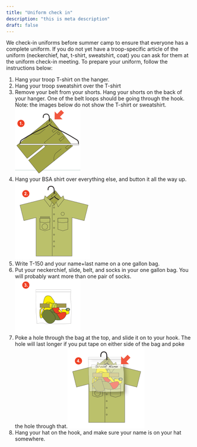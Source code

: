 ```yaml
---
title: "Uniform check in"
description: "this is meta description"
draft: false
---
```


We check-in uniforms before summer camp to ensure that everyone has a complete uniform. If you do not yet have a troop-specific article of the uniform (neckerchief, hat, t-shirt, sweatshirt, coat) you can ask for them at the uniform check-in meeting. To prepare your uniform, follow the instructions below:

1. Hang your troop T-shirt on the hanger.
2. Hang your troop sweatshirt over the T-shirt
3. Remove your belt from your shorts. Hang your shorts on the back of your hanger. One of the belt loops should be going through the hook. Note: the images below do not show the T-shirt or sweatshirt.![Picture of shorts on a hanger](uniform-images/shorts.png)
4. Hang your BSA shirt over everything else, and button it all the way up.![picture of shit on a hanger](uniform-images/bsa-shirt.png)
5. Write T-150 and your name+last name on a one gallon bag.
6. Put your neckerchief, slide, belt, and socks in your one gallon bag. You will probably want more than one pair of socks.![Image of items in bag](uniform-images/bag-items.png)
7. Poke a hole through the bag at the top, and slide it on to your hook. The hole will last longer if you put tape on either side of the bag and poke the hole through that.![Image of final product](uniform-images/final.png)
8. Hang your hat on the hook, and make sure your name is on your hat somewhere.
